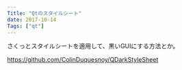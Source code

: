 ```yaml
---
Title: "Qtのスタイルシート"
date: 2017-10-14
Tags: ["qt"]
---
```


さくっとスタイルシートを適用して、黒いGUIにする方法とか。


https://github.com/ColinDuquesnoy/QDarkStyleSheet

